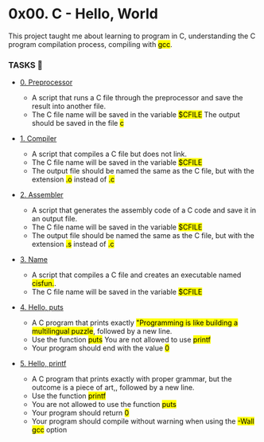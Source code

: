 # **0x00. C - Hello, World**
This project taught me about learning to program in C, understanding the C program compilation process, compiling with <mark>gcc</mark>.
### TASKS :scroll:
 - [0. Preprocessor](https://github.com/KingDee715/alx-low_level_programming/blob/main/0x00-hello_world/0-preprocessor)
    - A script that runs a C file through the preprocessor and save the result into another file.
    - The C file name will be saved in the variable <mark>$CFILE</mark>
The output should be saved in the file <mark>c</mark>

 - [1. Compiler](https://github.com/KingDee715/alx-low_level_programming/blob/main/0x00-hello_world/1-compiler)
    - A script that compiles a C file but does not link.
    - The C file name will be saved in the variable <mark>$CFILE</mark>
    - The output file should be named the same as the C file, but with the extension <mark>.o</mark> instead of <mark>.c</mark>

 - [2. Assembler](https://github.com/KingDee715/alx-low_level_programming/blob/main/0x00-hello_world/2-assembler)
    - A script that generates the assembly code of a C code and save it in an output file.
    - The C file name will be saved in the variable <mark>$CFILE</mark>
    - The output file should be named the same as the C file, but with the extension <mark>.s</mark> instead of <mark>.c</mark>

 - [3. Name](https://github.com/KingDee715/alx-low_level_programming/blob/main/0x00-hello_world/3-name)
    - A script that compiles a C file and creates an executable named <mark>cisfun.</mark>.
    - The C file name will be saved in the variable <mark>$CFILE</mark>

 - [4. Hello, puts](https://github.com/KingDee715/alx-low_level_programming/blob/main/0x00-hello_world/4-puts.c)
    - A C program that prints exactly <mark>"Programming is like building a multilingual puzzle</mark>, followed by a new line.
    - Use the function <mark>puts</mark>
You are not allowed to use <mark>printf</mark>
    - Your program should end with the value <mark>0</mark>

 - [5. Hello, printf](https://github.com/KingDee715/alx-low_level_programming/blob/main/0x00-hello_world/5-printf.c)
    - A C program that prints exactly with proper grammar, but the outcome is a piece of art,, followed by a new line.
    - Use the function <mark>printf</mark>
    - You are not allowed to use the function <mark>puts</mark>
    - Your program should return <mark>0</mark>
    - Your program should compile without warning when using the <mark>-Wall</mark> <mark>gcc</mark> option
